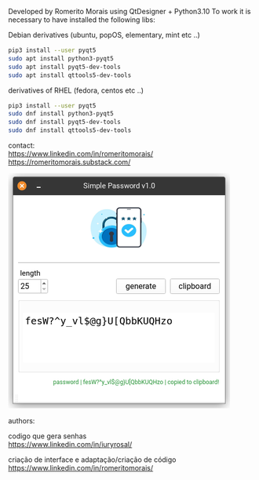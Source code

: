 
Developed by Romerito Morais using QtDesigner + Python3.10
To work it is necessary to have installed the following libs:

Debian derivatives (ubuntu, popOS, elementary, mint etc ..)
```bash
pip3 install --user pyqt5
sudo apt install python3-pyqt5
sudo apt install pyqt5-dev-tools
sudo apt install qttools5-dev-tools
```

derivatives of RHEL (fedora, centos etc ..)
```bash
pip3 install --user pyqt5
sudo dnf install python3-pyqt5
sudo dnf install pyqt5-dev-tools
sudo dnf install qttools5-dev-tools
```

contact:  
https://www.linkedin.com/in/romeritomorais/  
https://romeritomorais.substack.com/  


![MarineGEO circle logo](https://github.com/romeritomorais/creating-a-simple-password-generator-with-python3-and-Qt-designer/blob/main/src/img/main.png "MarineGEO logo")  

authors:  

codigo que gera senhas  
https://www.linkedin.com/in/iuryrosal/

criação de interface e adaptação/criação de código  
https://www.linkedin.com/in/romeritomorais/
